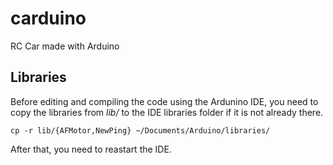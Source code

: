 # carduino
RC Car made with Arduino

## Libraries

Before editing and compiling the code using the Ardunino IDE, you need to copy the libraries from _lib/_ to the IDE libraries folder if it is not already there.

```cp -r lib/{AFMotor,NewPing} ~/Documents/Arduino/libraries/```

After that, you need to reastart the IDE.
